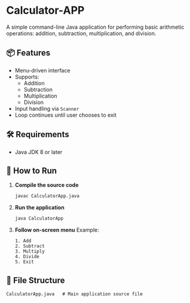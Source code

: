 # Calculator-APP
A simple command-line Java application for performing basic arithmetic operations: addition, subtraction, multiplication, and division.
## 📦 Features
* Menu-driven interface
* Supports:
  * Addition
  * Subtraction
  * Multiplication
  * Division
* Input handling via `Scanner`
* Loop continues until user chooses to exit
## 🛠 Requirements
* Java JDK 8 or later
## 🚀 How to Run
1. **Compile the source code**
   ```bash
   javac CalculatorApp.java
   ```
2. **Run the application**
   ```bash
   java CalculatorApp
   ```
3. **Follow on-screen menu**
   Example:
   ```
   1. Add
   2. Subtract
   3. Multiply
   4. Divide
   5. Exit
   ```
## 📁 File Structure
```
CalculatorApp.java   # Main application source file
```

